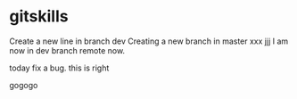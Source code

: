 # gitskills
Create a new line in branch dev
Creating a new branch in master
xxx
jjj
I am now in dev branch remote now.

today fix a bug. this is right

gogogo

